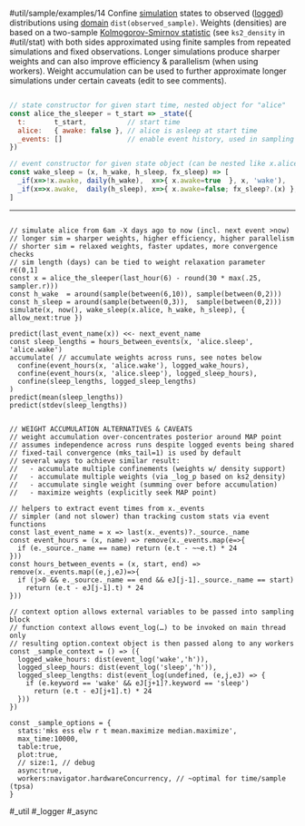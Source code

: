 #util/sample/examples/14 Confine [simulation](#util/sim) states to observed ([logged](#logger)) distributions using [domain](#///domains) `dist(observed_sample)`. Weights (densities) are based on a two-sample [Kolmogorov-Smirnov statistic](https://en.wikipedia.org/wiki/Kolmogorov–Smirnov_test#Kolmogorov–Smirnov_statistic) (see `ks2_density` in #util/stat) with both sides approximated using finite samples from repeated simulations and fixed observations. Longer simulations produce sharper weights and can also improve efficiency & parallelism (when using workers). Weight accumulation can be used to further approximate longer simulations under certain caveats (edit to see comments).
```js

// state constructor for given start time, nested object for "alice"
const alice_the_sleeper = t_start => _state({
  t:       t_start,          // start time
  alice:   { awake: false }, // alice is asleep at start time
  _events: []                // enable event history, used in sampling block
})

// event constructor for given state object (can be nested like x.alice)
const wake_sleep = (x, h_wake, h_sleep, fx_sleep) => [
  _if(x=>!x.awake, daily(h_wake),  x=>{ x.awake=true  }, x, 'wake'),
  _if(x=>x.awake,  daily(h_sleep), x=>{ x.awake=false; fx_sleep?.(x) }, x, 'sleep')
]

```
---
```js:js_input

// simulate alice from 6am -X days ago to now (incl. next event >now)
// longer sim = sharper weights, higher efficiency, higher parallelism
// shorter sim = relaxed weights, faster updates, more convergence checks
// sim length (days) can be tied to weight relaxation parameter r∈(0,1]
const x = alice_the_sleeper(last_hour(6) - round(30 * max(.25, sampler.r)))
const h_wake  = around(sample(between(6,10)), sample(between(0,2)))
const h_sleep = around(sample(between(0,3)),  sample(between(0,2)))
simulate(x, now(), wake_sleep(x.alice, h_wake, h_sleep), { allow_next:true })

predict(last_event_name(x)) <<- next_event_name
const sleep_lengths = hours_between_events(x, 'alice.sleep', 'alice.wake')
accumulate( // accumulate weights across runs, see notes below
  confine(event_hours(x, 'alice.wake'), logged_wake_hours),
  confine(event_hours(x, 'alice.sleep'), logged_sleep_hours),
  confine(sleep_lengths, logged_sleep_lengths)
)
predict(mean(sleep_lengths))
predict(stdev(sleep_lengths))

```
```js:js_removed

// WEIGHT ACCUMULATION ALTERNATIVES & CAVEATS
// weight accumulation over-concentrates posterior around MAP point
// assumes independence across runs despite logged events being shared
// fixed-tail convergence (mks_tail=1) is used by default
// several ways to achieve similar result:
//   - accumulate multiple confinements (weights w/ density support)
//   - accumulate multiple weights (via _log_p based on ks2_density)
//   - accumulate single weight (summing over before accumulation)
//   - maximize weights (explicitly seek MAP point)

// helpers to extract event times from x._events
// simpler (and not slower) than tracking custom stats via event functions
const last_event_name = x => last(x._events)?._source._name
const event_hours = (x, name) => remove(x._events.map(e=>{
  if (e._source._name == name) return (e.t - ~~e.t) * 24
}))
const hours_between_events = (x, start, end) => remove(x._events.map((e,j,eJ)=>{
  if (j>0 && e._source._name == end && eJ[j-1]._source._name == start)
    return (e.t - eJ[j-1].t) * 24
}))

// context option allows external variables to be passed into sampling block
// function context allows event_log(…) to be invoked on main thread only
// resulting option.context object is then passed along to any workers
const _sample_context = () => ({
  logged_wake_hours: dist(event_log('wake','h')),
  logged_sleep_hours: dist(event_log('sleep','h')),
  logged_sleep_lengths: dist(event_log(undefined, (e,j,eJ) => {
    if (e.keyword == 'wake' && eJ[j+1]?.keyword == 'sleep')
      return (e.t - eJ[j+1].t) * 24
  }))
})

const _sample_options = {
  stats:'mks ess elw r t mean.maximize median.maximize',
  max_time:10000,
  table:true,
  plot:true,
  // size:1, // debug
  async:true,
  workers:navigator.hardwareConcurrency, // ~optimal for time/sample (tpsa)
}

```
#_util #_logger #_async